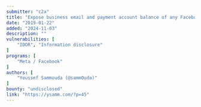 ```yaml
---
submitter: "c2a"
title: "Expose business email and payment account balance of any Facebook commerce page."
date: "2019-01-22"
added: "2024-11-03"
description: ""
vulnerabilities: [
    "IDOR", "Information disclosure"
]
programs: [
    "Meta / Facebook"
]
authors: [
    "Youssef Sammouda (@samm0uda)"
]
bounty: "undisclosed"
link: "https://ysamm.com/?p=45"
---
```




